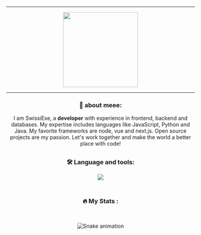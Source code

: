 <hr>
<div align="center">
  <img height="200" src="https://www.imgbly.com/ib/daVShSID9v.png"  />
</div>
<hr>

<div align="center">
<h3>📜 about meee: </h3>
  <p>I am SwissiExe, a <b>developer</b> with experience in frontend, backend and databases. My expertise includes languages like JavaScript, Python and Java. My favorite frameworks are node, vue and next.js. Open source projects are my passion. Let's work together and make the world a better place with code!</p>
</div>

##

<div align="center">
  <h3>🛠 Language and tools: </h3>
    <img src="https://skillicons.dev/icons?i=js,py,mysql,cs,angular,vue,java,github,nodejs,spring" />
</div>
<br clear="both">

##

<div align="center">
<h3>🔥 My Stats :</h3>

</div>
<div align="center">
<br clear="both">

![Snake animation](https://github.com/SwissiExe/SwissiExe/blob/output/github-contribution-grid-snake.svg)

<br>

</div>


